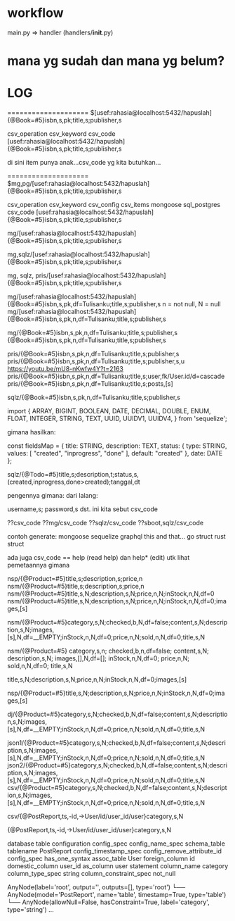 # workflow

main.py
  => 
    handler (handlers/__init__.py)
# mana yg sudah dan mana yg belum?

# LOG
==================== $[usef:rahasia@localhost:5432/hapuslah]{@Book=#5}isbn,s,pk;title,s;publisher,s

csv_operation
  csv_keyword
  csv_code      [usef:rahasia@localhost:5432/hapuslah]{@Book=#5}isbn,s,pk;title,s;publisher,s

di sini item punya anak...csv_code yg kita butuhkan...

==================== $mg,pg/[usef:rahasia@localhost:5432/hapuslah]{@Book=#5}isbn,s,pk;title,s;publisher,s

csv_operation
  csv_keyword
  csv_config
    csv_items
      mongoose
      sql_postgres
  csv_code      [usef:rahasia@localhost:5432/hapuslah]{@Book=#5}isbn,s,pk;title,s;publisher,s

mg/[usef:rahasia@localhost:5432/hapuslah]{@Book=#5}isbn,s,pk;title,s;publisher,s

mg,sqlz/[usef:rahasia@localhost:5432/hapuslah]{@Book=#5}isbn,s,pk;title,s;publisher,s

mg, sqlz, pris/[usef:rahasia@localhost:5432/hapuslah]{@Book=#5}isbn,s,pk;title,s;publisher,s


mg/[usef:rahasia@localhost:5432/hapuslah]{@Book=#5}isbn,s,pk,df=Tulisanku;title,s;publisher,s
n = not null, N = null
mg/[usef:rahasia@localhost:5432/hapuslah]{@Book=#5}isbn,s,pk,n,df=Tulisanku;title,s;publisher,s

mg/{@Book=#5}isbn,s,pk,n,df=Tulisanku;title,s;publisher,s
{@Book=#5}isbn,s,pk,n,df=Tulisanku;title,s;publisher,s

pris/{@Book=#5}isbn,s,pk,n,df=Tulisanku;title,s;publisher,s
pris/{@Book=#5}isbn,s,pk,n,df=Tulisanku;title,s;publisher,s,u
https://youtu.be/mU8-nKwfw4Y?t=2163
pris/{@Book=#5}isbn,s,pk,n,df=Tulisanku;title,s;user,fk/User.id/d=cascade
pris/{@Book=#5}isbn,s,pk,n,df=Tulisanku;title,s;posts,[s]

sqlz/{@Book=#5}isbn,s,pk,n,df=Tulisanku;title,s;publisher,s

import { ARRAY, BIGINT, BOOLEAN, DATE, DECIMAL, DOUBLE, ENUM, FLOAT, INTEGER, STRING, TEXT, UUID, UUIDV1, UUIDV4, } from 'sequelize';

gimana hasilkan:

const fieldsMap = {
  title: STRING,
  description: TEXT,
  status: {
    type: STRING,
    values: [
      "created",
      "inprogress",
      "done"
    ],
    default: "created"
  },
  date: DATE
};

sqlz/{@Todo=#5}title,s;description,t;status,s,(created,inprogress,done>created);tanggal,dt

pengennya gimana:
dari lalang:

username,s; password,s
dst.
ini kita sebut csv_code

??csv_code
??mg/csv_code
??sqlz/csv_code
??sboot,sqlz/csv_code

contoh generate:
mongoose
sequelize
graphql this and that...
go struct
rust struct

ada juga csv_code == help (read help) dan help* (edit)
utk lihat pemetaannya gimana

nsp/{@Product=#5}title,s;description,s;price,n
nsm/{@Product=#5}title,s;description,s;price,n
nsm/{@Product=#5}title,s,N;description,s,N;price,n,N;inStock,n,N,df=0
nsm/{@Product=#5}title,s,N;description,s,N;price,n,N;inStock,n,N,df=0;images,[s]

nsm/{@Product=#5}category,s,N;checked,b,N,df=false;content,s,N;description,s,N;images,[s],N,df=__EMPTY;inStock,n,N,df=0;price,n,N;sold,n,N,df=0;title,s,N

nsm/{@Product=#5}
category,s,n;
checked,b,n,df=false;
content,s,N;
description,s,N;
images,[],N,df=[];
inStock,n,N,df=0;
price,n,N;
sold,n,N,df=0;
title,s,N

title,s,N;description,s,N;price,n,N;inStock,n,N,df=0;images,[s]

nsp/{@Product=#5}title,s,N;description,s,N;price,n,N;inStock,n,N,df=0;images,[s]

dj/{@Product=#5}category,s,N;checked,b,N,df=false;content,s,N;description,s,N;images,[s],N,df=__EMPTY;inStock,n,N,df=0;price,n,N;sold,n,N,df=0;title,s,N

json1/{@Product=#5}category,s,N;checked,b,N,df=false;content,s,N;description,s,N;images,[s],N,df=__EMPTY;inStock,n,N,df=0;price,n,N;sold,n,N,df=0;title,s,N
json2/{@Product=#5}category,s,N;checked,b,N,df=false;content,s,N;description,s,N;images,[s],N,df=__EMPTY;inStock,n,N,df=0;price,n,N;sold,n,N,df=0;title,s,N
csv/{@Product=#5}category,s,N;checked,b,N,df=false;content,s,N;description,s,N;images,[s],N,df=__EMPTY;inStock,n,N,df=0;price,n,N;sold,n,N,df=0;title,s,N

csv/{@PostReport,ts,-id,->User/id/user_id/user}category,s,N

{@PostReport,ts,-id,->User/id/user_id/user}category,s,N

database
  table
    configuration
      config_spec
        config_name_spec
          schema_table
            tablename           PostReport
      config_timestamp_spec
      config_remove_attribute_id
      config_spec
        has_one_syntax
          assoc_table           User
          foreign_column        id
          domestic_column       user_id
          as_column             user
    statement
      column_name               category
      column_type_spec
        string
      column_constraint_spec
        not_null

AnyNode(label='root', output='', outputs=[], type='root')
└── AnyNode(model='PostReport', name='table', timestamp=True, type='table')
    └── AnyNode(allowNull=False, hasConstraint=True, label='category', type='string')
...
